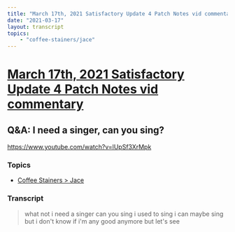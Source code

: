 ```yaml
---
title: "March 17th, 2021 Satisfactory Update 4 Patch Notes vid commentary Q&A: I need a singer, can you sing?"
date: "2021-03-17"
layout: transcript
topics:
    - "coffee-stainers/jace"
---
```

# [March 17th, 2021 Satisfactory Update 4 Patch Notes vid commentary](../2021-03-17.md)
## Q&A: I need a singer, can you sing?
https://www.youtube.com/watch?v=lUpSf3XrMpk

### Topics
* [Coffee Stainers > Jace](../topics/coffee-stainers/jace.md)

### Transcript

> what not i need a singer can you sing i used to sing i can maybe sing but i don't know if i'm any good anymore but let's see
